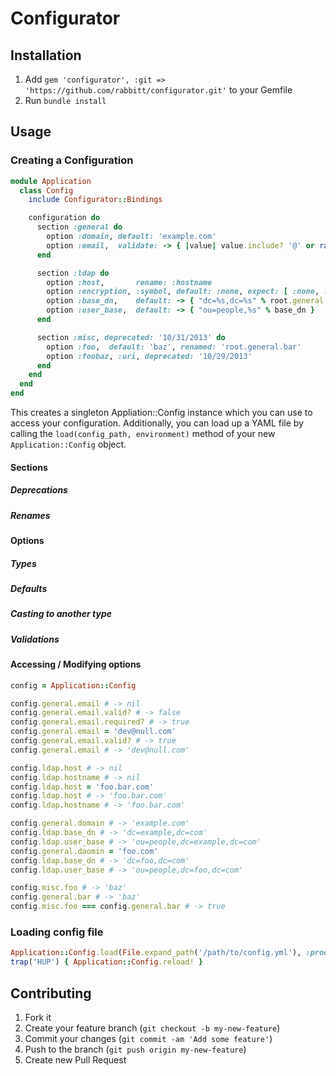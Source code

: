 # Configurator

## Installation
1. Add `gem 'configurator', :git => 'https://github.com/rabbitt/configurator.git'` to your Gemfile
2. Run `bundle install`

## Usage

### Creating a Configuration

```ruby
module Application
  class Config
    include Configurator::Bindings

    configuration do
      section :general do
        option :domain, default: 'example.com'
        option :email,  validate: -> { |value| value.include? '@' or raise ValidationError, "email missing @" }
      end

      section :ldap do
        option :host,       rename: :hostname
        option :encryption, :symbol, default: :none, expect: [ :none, :start_tls, :simple_tls ]
        option :base_dn,    default: -> { "dc=%s,dc=%s" % root.general.domain.split('.')[-2..-1] }
        option :user_base,  default: -> { "ou=people,%s" % base_dn }
      end

      section :misc, deprecated: '10/31/2013' do
        option :foo,  default: 'baz', renamed: 'root.general.bar'
        option :foobaz, :uri, deprecated: '10/29/2013'
      end
    end
  end
end
```

This creates a singleton Appliation::Config instance which you can use to access your configuration. Additionally, you
can load up a YAML file by calling the ```load(config_path, environment)``` method of your new ```Application::Config```
object.

#### Sections
##### Deprecations
##### Renames
#### Options
##### Types
##### Defaults
##### Casting to another type
##### Validations

#### Accessing / Modifying options

```ruby
config = Application::Config

config.general.email # -> nil
config.general.email.valid? # -> false
config.general.email.required? # -> true
config.general.email = 'dev@null.com'
config.general.email.valid? # -> true
config.general.email # -> 'dev@null.com'

config.ldap.host # -> nil
config.ldap.hostname # -> nil
config.ldap.host = 'foo.bar.com'
config.ldap.host # -> 'foo.bar.com'
config.ldap.hostname # -> 'foo.bar.com'

config.general.domain # -> 'example.com'
config.ldap.base_dn # -> 'dc=example,dc=com'
config.ldap.user_base # -> 'ou=people,dc=example,dc=com'
config.general.daomin = 'foo.com'
config.ldap.base_dn # -> 'dc=foo,dc=com'
config.ldap.user_base # -> 'ou=people,dc=foo,dc=com'

config.misc.foo # -> 'baz'
config.general.bar # -> 'baz'
config.misc.foo === config.general.bar # -> true
```

### Loading config file

```ruby
Application::Config.load(File.expand_path('/path/to/config.yml'), :production)
trap('HUP') { Application::Config.reload! }
```

## Contributing

1. Fork it
2. Create your feature branch (`git checkout -b my-new-feature`)
3. Commit your changes (`git commit -am 'Add some feature'`)
4. Push to the branch (`git push origin my-new-feature`)
5. Create new Pull Request
